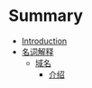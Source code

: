 # Summary

* [Introduction](README.md)
* [名词解释](chapter1.md)
  * [域名](chapter1/yu-ming.md)
    * [介绍](chapter1/yu-ming/jie-shao.md)


